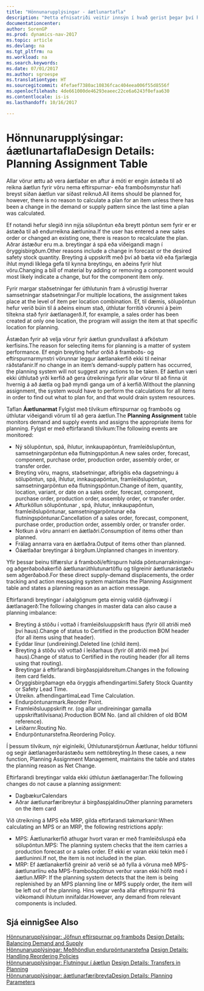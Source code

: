 ```yaml
---
title: "Hönnunarupplýsingar - áætlunartafla"
description: "Þetta efnisatriði veitir innsýn í hvað gerist þegar því hvernig vörur eru áætlaðar er breytt."
documentationcenter: 
author: SorenGP
ms.prod: dynamics-nav-2017
ms.topic: article
ms.devlang: na
ms.tgt_pltfrm: na
ms.workload: na
ms.search.keywords: 
ms.date: 07/01/2017
ms.author: sgroespe
ms.translationtype: HT
ms.sourcegitcommit: 4fefaef7380ac10836fcac404eea006f55d8556f
ms.openlocfilehash: 4de661000de46293eaeec22ce6a6243f0efaa630
ms.contentlocale: is-is
ms.lasthandoff: 10/16/2017

---
```

# <a name="design-details-planning-assignment-table"></a><span data-ttu-id="85e94-103">Hönnunarupplýsingar: áætlunartafla</span><span class="sxs-lookup"><span data-stu-id="85e94-103">Design Details: Planning Assignment Table</span></span>
<span data-ttu-id="85e94-104">Allar vörur ættu að vera áætlaðar en aftur á móti er engin ástæða til að reikna áætlun fyrir vöru nema eftirspurnar- eða framboðsmynstur hafi breyst síðan áætlun var síðast reiknuð.</span><span class="sxs-lookup"><span data-stu-id="85e94-104">All items should be planned for, however, there is no reason to calculate a plan for an item unless there has been a change in the demand or supply pattern since the last time a plan was calculated.</span></span>  
  
<span data-ttu-id="85e94-105">Ef notandi hefur slegið inn nýja sölupöntun eða breytt pöntun sem fyrir er er ástæða til að endurreikna áætlunina.</span><span class="sxs-lookup"><span data-stu-id="85e94-105">If the user has entered a new sales order or changed an existing one, there is reason to recalculate the plan.</span></span> <span data-ttu-id="85e94-106">Aðrar ástæður eru m.a. breytingar á spá eða viðeigandi magn í öryggisbirgðum.</span><span class="sxs-lookup"><span data-stu-id="85e94-106">Other reasons include a change in forecast or the desired safety stock quantity.</span></span> <span data-ttu-id="85e94-107">Breyting á uppskrift með því að bæta við eða fjarlægja íhlut myndi líklega gefa til kynna breytingu, en aðeins fyrir hlut vöru.</span><span class="sxs-lookup"><span data-stu-id="85e94-107">Changing a bill of material by adding or removing a component would most likely indicate a change, but for the component item only.</span></span>  
  
<span data-ttu-id="85e94-108">Fyrir margar staðsetningar fer úthlutunin fram á vörustigi hverrar samsetningar staðsetningar.</span><span class="sxs-lookup"><span data-stu-id="85e94-108">For multiple locations, the assignment takes place at the level of item per location combination.</span></span> <span data-ttu-id="85e94-109">Ef, til dæmis, sölupöntun hefur verið búin til á aðeins einum stað, úthlutar forritið vörunni  á þeim tiltekna stað fyrir áætlanagerð.</span><span class="sxs-lookup"><span data-stu-id="85e94-109">If, for example, a sales order has been created at only one location, the program will assign the item at that specific location for planning.</span></span>  
  
<span data-ttu-id="85e94-110">Ástæðan fyrir að velja vörur fyrir áætlun grundvallast á afköstum kerfisins.</span><span class="sxs-lookup"><span data-stu-id="85e94-110">The reason for selecting items for planning is a matter of system performance.</span></span> <span data-ttu-id="85e94-111">Ef engin breyting hefur orðið á framboðs- og eftirspurnarmynstri vörunnar leggur áætlanakerfið ekki til neinar ráðstafanir.</span><span class="sxs-lookup"><span data-stu-id="85e94-111">If no change in an item’s demand-supply pattern has occurred, the planning system will not suggest any actions to be taken.</span></span> <span data-ttu-id="85e94-112">Ef áætlun væri ekki úthlutað yrði kerfið að gera útreikninga fyrir allar vörur til að finna út hvernig á að áætla og það myndi ganga um of á kerfið.</span><span class="sxs-lookup"><span data-stu-id="85e94-112">Without the planning assignment, the system would have to perform the calculations for all items in order to find out what to plan for, and that would drain system resources.</span></span>  
  
<span data-ttu-id="85e94-113">Taflan **Áætlunarmat** Fylgist með tilvikum eftirspurnar og framboðs og úthlutar viðeigandi vörum til að gera áætlun.</span><span class="sxs-lookup"><span data-stu-id="85e94-113">The **Planning Assignment** table monitors demand and supply events and assigns the appropriate items for planning.</span></span> <span data-ttu-id="85e94-114">Fylgst er með eftirfarandi tilvikum:</span><span class="sxs-lookup"><span data-stu-id="85e94-114">The following events are monitored:</span></span>  
  
* <span data-ttu-id="85e94-115">Ný sölupöntun, spá, íhlutur, innkaupapöntun, framleiðslupöntun, samsetningarpöntun eða flutningspöntun.</span><span class="sxs-lookup"><span data-stu-id="85e94-115">A new sales order, forecast, component, purchase order, production order, assembly order, or transfer order.</span></span>  
* <span data-ttu-id="85e94-116">Breyting vöru, magns, staðsetningar, afbrigðis eða dagsetningu á sölupöntun, spá, íhlutur, innkaupapöntun, framleiðslupöntun, samsetningarpöntun eða flutningspöntun.</span><span class="sxs-lookup"><span data-stu-id="85e94-116">Change of item, quantity, location, variant, or date on a sales order, forecast, component, purchase order, production order, assembly order, or transfer order.</span></span>  
* <span data-ttu-id="85e94-117">Afturköllun sölupöntunar , spá, íhlutur, innkaupapöntun, framleiðslupöntunar, samsetningarpöntunar eða flutningspöntunar.</span><span class="sxs-lookup"><span data-stu-id="85e94-117">Cancellation of a sales order, forecast, component, purchase order, production order, assembly order, or transfer order.</span></span>  
* <span data-ttu-id="85e94-118">Notkun á vöru annarri en áætlaðri.</span><span class="sxs-lookup"><span data-stu-id="85e94-118">Consumption of items other than planned.</span></span>  
* <span data-ttu-id="85e94-119">Frálag annarra vara en áætlaðra.</span><span class="sxs-lookup"><span data-stu-id="85e94-119">Output of items other than planned.</span></span>  
* <span data-ttu-id="85e94-120">Óáætlaðar breytingar á birgðum.</span><span class="sxs-lookup"><span data-stu-id="85e94-120">Unplanned changes in inventory.</span></span>  
  
<span data-ttu-id="85e94-121">Yfir þessar beinu tilfærslur á framboði/eftirspurn halda pöntunarrakningar- og aðgerðaboðakerfið áætlunarúthlutunartöflu og tilgreinir áætlunarástæðu sem aðgerðaboð.</span><span class="sxs-lookup"><span data-stu-id="85e94-121">For these direct supply-demand displacements, the order tracking and action messaging system maintains the Planning Assignment table and states a planning reason as an action message.</span></span>  
  
<span data-ttu-id="85e94-122">Eftirfarandi breytingar í aðalgögnum geta einnig valdið ójafnvægi í áætlanagerð:</span><span class="sxs-lookup"><span data-stu-id="85e94-122">The following changes in master data can also cause a planning imbalance:</span></span>  
  
* <span data-ttu-id="85e94-123">Breyting á stöðu í vottað í framleiðsluuppskrift haus (fyrir öll atriði með því haus).</span><span class="sxs-lookup"><span data-stu-id="85e94-123">Change of status to Certified in the production BOM header (for all items using that header).</span></span>  
* <span data-ttu-id="85e94-124">Eyddar línur (undireining).</span><span class="sxs-lookup"><span data-stu-id="85e94-124">Deleted line (child item).</span></span>  
* <span data-ttu-id="85e94-125">Breyting á stöðu við vottað í leiðarhaus (fyrir öll atriði með því haus).</span><span class="sxs-lookup"><span data-stu-id="85e94-125">Change of status to Certified in the routing header (for all items using that routing).</span></span>  
* <span data-ttu-id="85e94-126">Breytingar á eftirfarandi birgðaspjaldsreitum.</span><span class="sxs-lookup"><span data-stu-id="85e94-126">Changes in the following item card fields.</span></span>  
* <span data-ttu-id="85e94-127">Öryggisbirgðamagn eða öryggis afhendingartími.</span><span class="sxs-lookup"><span data-stu-id="85e94-127">Safety Stock Quantity or Safety Lead Time.</span></span>  
* <span data-ttu-id="85e94-128">Útreikn. afhendingartíma</span><span class="sxs-lookup"><span data-stu-id="85e94-128">Lead Time Calculation.</span></span>  
* <span data-ttu-id="85e94-129">Endurpöntunarmark.</span><span class="sxs-lookup"><span data-stu-id="85e94-129">Reorder Point.</span></span>  
* <span data-ttu-id="85e94-130">Framleiðsluuppskrift nr. (og allar undireiningar gamalla uppskriftatilvísana).</span><span class="sxs-lookup"><span data-stu-id="85e94-130">Production BOM No. (and all children of old BOM reference).</span></span>  
* <span data-ttu-id="85e94-131">Leiðarnr.</span><span class="sxs-lookup"><span data-stu-id="85e94-131">Routing No.</span></span>  
* <span data-ttu-id="85e94-132">Endurpöntunarstefna.</span><span class="sxs-lookup"><span data-stu-id="85e94-132">Reordering Policy.</span></span>  
  
<span data-ttu-id="85e94-133">Í þessum tilvikum, nýr eiginleiki, Úthlutunarstjórnun Áætlunar, heldur töflunni og segir áætlanagerðarástæðu sem nettóbreyting.</span><span class="sxs-lookup"><span data-stu-id="85e94-133">In these cases, a new function, Planning Assignment Management, maintains the table and states the planning reason as Net Change.</span></span>  
  
<span data-ttu-id="85e94-134">Eftirfarandi breytingar valda ekki úthlutun áætlanagerðar:</span><span class="sxs-lookup"><span data-stu-id="85e94-134">The following changes do not cause a planning assignment:</span></span>  
  
* <span data-ttu-id="85e94-135">Dagbækur</span><span class="sxs-lookup"><span data-stu-id="85e94-135">Calendars</span></span>  
* <span data-ttu-id="85e94-136">Aðrar áætlunarfæribreytur á birgðaspjaldinu</span><span class="sxs-lookup"><span data-stu-id="85e94-136">Other planning parameters on the item card</span></span>  
  
<span data-ttu-id="85e94-137">Við útreikning á MPS eða MRP, gilda eftirfarandi takmarkanir:</span><span class="sxs-lookup"><span data-stu-id="85e94-137">When calculating an MPS or an MRP, the following restrictions apply:</span></span>  
  
* <span data-ttu-id="85e94-138">MPS: Áætlunarkerfið athugar hvort varan er með framleiðsluspá eða sölupöntun.</span><span class="sxs-lookup"><span data-stu-id="85e94-138">MPS: The planning system checks that the item carries a production forecast or a sales order.</span></span> <span data-ttu-id="85e94-139">Ef ekki er varan ekki tekin með í áætluninni.</span><span class="sxs-lookup"><span data-stu-id="85e94-139">If not, the item is not included in the plan.</span></span>  
* <span data-ttu-id="85e94-140">MRP: Ef áætlanakerfið greinir að verið sé að fylla á vöruna með MPS-áætlunarlínu eða MPS-framboðspötnun verður varan ekki höfð með í áætlun.</span><span class="sxs-lookup"><span data-stu-id="85e94-140">MRP: If the planning system detects that the item is being replenished by an MPS planning line or MPS supply order, the item will be left out of the planning.</span></span> <span data-ttu-id="85e94-141">Hins vegar verða allar eftirspurnir frá viðkomandi íhlutum innifaldar.</span><span class="sxs-lookup"><span data-stu-id="85e94-141">However, any demand from relevant components is included.</span></span>  
  
## <a name="see-also"></a><span data-ttu-id="85e94-142">Sjá einnig</span><span class="sxs-lookup"><span data-stu-id="85e94-142">See Also</span></span>  
<span data-ttu-id="85e94-143">[Hönnunarupplýsingar: Jöfnun eftirspurnar og framboðs](design-details-balancing-demand-and-supply.md) </span><span class="sxs-lookup"><span data-stu-id="85e94-143">[Design Details: Balancing Demand and Supply](design-details-balancing-demand-and-supply.md) </span></span>  
<span data-ttu-id="85e94-144">[Hönnunarupplýsingar: Meðhöndlun endurpöntunarstefna](design-details-handling-reordering-policies.md) </span><span class="sxs-lookup"><span data-stu-id="85e94-144">[Design Details: Handling Reordering Policies](design-details-handling-reordering-policies.md) </span></span>  
<span data-ttu-id="85e94-145">[Hönnunarupplýsingar: Flutningur í áætlun](design-details-transfers-in-planning.md) </span><span class="sxs-lookup"><span data-stu-id="85e94-145">[Design Details: Transfers in Planning](design-details-transfers-in-planning.md) </span></span>  
[<span data-ttu-id="85e94-146">Hönnunarupplýsingar: áætlunarfæribreyta</span><span class="sxs-lookup"><span data-stu-id="85e94-146">Design Details: Planning Parameters</span></span>](design-details-planning-parameters.md)  

